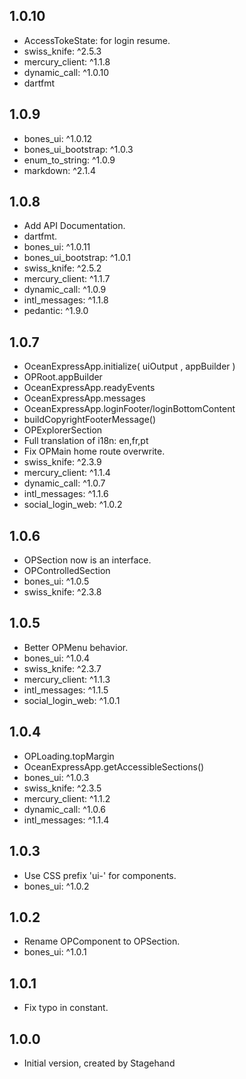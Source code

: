 ## 1.0.10

- AccessTokeState: for login resume.
- swiss_knife: ^2.5.3
- mercury_client: ^1.1.8
- dynamic_call: ^1.0.10
- dartfmt

## 1.0.9

- bones_ui: ^1.0.12
- bones_ui_bootstrap: ^1.0.3
- enum_to_string: ^1.0.9
- markdown: ^2.1.4

## 1.0.8

- Add API Documentation.
- dartfmt.
- bones_ui: ^1.0.11
- bones_ui_bootstrap: ^1.0.1
- swiss_knife: ^2.5.2
- mercury_client: ^1.1.7
- dynamic_call: ^1.0.9
- intl_messages: ^1.1.8
- pedantic: ^1.9.0

## 1.0.7

- OceanExpressApp.initialize( uiOutput , appBuilder )
- OPRoot.appBuilder
- OceanExpressApp.readyEvents
- OceanExpressApp.messages
- OceanExpressApp.loginFooter/loginBottomContent
- buildCopyrightFooterMessage()
- OPExplorerSection
- Full translation of i18n: en,fr,pt
- Fix OPMain home route overwrite.
- swiss_knife: ^2.3.9
- mercury_client: ^1.1.4
- dynamic_call: ^1.0.7
- intl_messages: ^1.1.6
- social_login_web: ^1.0.2

## 1.0.6

- OPSection now is an interface.
- OPControlledSection
- bones_ui: ^1.0.5
- swiss_knife: ^2.3.8

## 1.0.5

- Better OPMenu behavior.
- bones_ui: ^1.0.4
- swiss_knife: ^2.3.7
- mercury_client: ^1.1.3
- intl_messages: ^1.1.5
- social_login_web: ^1.0.1

## 1.0.4

- OPLoading.topMargin
- OceanExpressApp.getAccessibleSections()
- bones_ui: ^1.0.3
- swiss_knife: ^2.3.5
- mercury_client: ^1.1.2
- dynamic_call: ^1.0.6
- intl_messages: ^1.1.4

## 1.0.3

- Use CSS prefix 'ui-' for components.
- bones_ui: ^1.0.2

## 1.0.2

- Rename OPComponent to OPSection.
- bones_ui: ^1.0.1

## 1.0.1

- Fix typo in constant.

## 1.0.0

- Initial version, created by Stagehand
